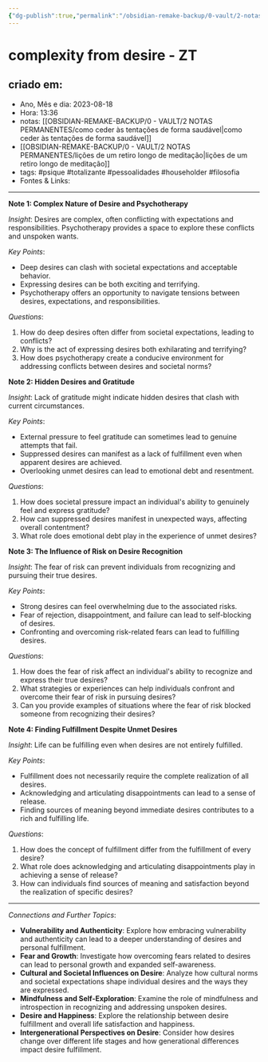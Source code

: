 ```yaml
---
{"dg-publish":true,"permalink":"/obsidian-remake-backup/0-vault/2-notas-permanentes/complexity-from-desire-zt/","tags":["permanente","psique","totalizante","pessoalidades","householder","filosofia"],"dgHomeLink":true,"dgShowLocalGraph":true,"dgShowFileTree":true,"dgEnableSearch":true,"noteIcon":""}
---
```


# complexity from desire - ZT

## criado em: 
-  Ano, Mês e dia: 2023-08-18
- Hora: 13:36
- notas: [[OBSIDIAN-REMAKE-BACKUP/0 - VAULT/2 NOTAS PERMANENTES/como ceder às tentações de forma saudável\|como ceder às tentações de forma saudável]]
- [[OBSIDIAN-REMAKE-BACKUP/0 - VAULT/2 NOTAS PERMANENTES/lições de um retiro longo de meditação\|lições de um retiro longo de meditação]]
- tags: #psique #totalizante #pessoalidades #householder #filosofia 
- Fontes & Links: 
---

**Note 1: Complex Nature of Desire and Psychotherapy**

*Insight*: Desires are complex, often conflicting with expectations and responsibilities. Psychotherapy provides a space to explore these conflicts and unspoken wants.

*Key Points*: 
- Deep desires can clash with societal expectations and acceptable behavior.
- Expressing desires can be both exciting and terrifying.
- Psychotherapy offers an opportunity to navigate tensions between desires, expectations, and responsibilities.

*Questions*:
1. How do deep desires often differ from societal expectations, leading to conflicts?
2. Why is the act of expressing desires both exhilarating and terrifying?
3. How does psychotherapy create a conducive environment for addressing conflicts between desires and societal norms?

**Note 2: Hidden Desires and Gratitude**

*Insight*: Lack of gratitude might indicate hidden desires that clash with current circumstances.

*Key Points*: 
- External pressure to feel gratitude can sometimes lead to genuine attempts that fail.
- Suppressed desires can manifest as a lack of fulfillment even when apparent desires are achieved.
- Overlooking unmet desires can lead to emotional debt and resentment.

*Questions*:
1. How does societal pressure impact an individual's ability to genuinely feel and express gratitude?
2. How can suppressed desires manifest in unexpected ways, affecting overall contentment?
3. What role does emotional debt play in the experience of unmet desires?

**Note 3: The Influence of Risk on Desire Recognition**

*Insight*: The fear of risk can prevent individuals from recognizing and pursuing their true desires.

*Key Points*: 
- Strong desires can feel overwhelming due to the associated risks.
- Fear of rejection, disappointment, and failure can lead to self-blocking of desires.
- Confronting and overcoming risk-related fears can lead to fulfilling desires.

*Questions*:
1. How does the fear of risk affect an individual's ability to recognize and express their true desires?
2. What strategies or experiences can help individuals confront and overcome their fear of risk in pursuing desires?
3. Can you provide examples of situations where the fear of risk blocked someone from recognizing their desires?

**Note 4: Finding Fulfillment Despite Unmet Desires**

*Insight*: Life can be fulfilling even when desires are not entirely fulfilled.

*Key Points*: 
- Fulfillment does not necessarily require the complete realization of all desires.
- Acknowledging and articulating disappointments can lead to a sense of release.
- Finding sources of meaning beyond immediate desires contributes to a rich and fulfilling life.

*Questions*:
1. How does the concept of fulfillment differ from the fulfillment of every desire?
2. What role does acknowledging and articulating disappointments play in achieving a sense of release?
3. How can individuals find sources of meaning and satisfaction beyond the realization of specific desires?

---

*Connections and Further Topics*:
- **Vulnerability and Authenticity**: Explore how embracing vulnerability and authenticity can lead to a deeper understanding of desires and personal fulfillment.
- **Fear and Growth**: Investigate how overcoming fears related to desires can lead to personal growth and expanded self-awareness.
- **Cultural and Societal Influences on Desire**: Analyze how cultural norms and societal expectations shape individual desires and the ways they are expressed.
- **Mindfulness and Self-Exploration**: Examine the role of mindfulness and introspection in recognizing and addressing unspoken desires.
- **Desire and Happiness**: Explore the relationship between desire fulfillment and overall life satisfaction and happiness.
- **Intergenerational Perspectives on Desire**: Consider how desires change over different life stages and how generational differences impact desire fulfillment.